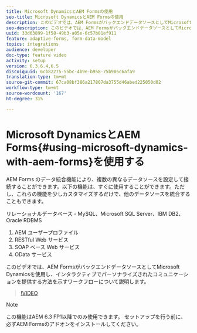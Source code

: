 ```yaml
---
title: Microsoft DynamicsとAEM Formsの使用
seo-title: Microsoft DynamicsとAEM Formsの使用
description: このビデオでは、AEM FormsがバックエンドデータソースとしてMicrosoft Dynamicsを使用し、インタラクティブでパーソナライズされたコミュニケーションを提供する方法を示すワークフローについて説明します。
seo-description: このビデオでは、AEM FormsがバックエンドデータソースとしてMicrosoft Dynamicsを使用し、インタラクティブでパーソナライズされたコミュニケーションを提供する方法を示すワークフローについて説明します。
uuid: 33d63899-1f58-49b3-a05e-6c57b01ef911
feature: adaptive-forms, form-data-model
topics: integrations
audience: developer
doc-type: feature video
activity: setup
version: 6.3,6.4,6.5
discoiquuid: 6cb82275-55bc-4b9e-b958-75b906c6afa9
translation-type: tm+mt
source-git-commit: 67ca08bf386a217807da3755d46abed225050d02
workflow-type: tm+mt
source-wordcount: '167'
ht-degree: 31%

---
```



# Microsoft DynamicsとAEM Forms{#using-microsoft-dynamics-with-aem-forms}を使用する

AEM Forms のデータ統合機能により、複数の異なるデータソースを設定して接続することができます。以下の機能は、すぐに使用することができます。ただし、これらの機能を少しカスタマイズするだけで、他のデータソースを統合することもできます。

リレーショナルデータベース - MySQL、Microsoft SQL Server、IBM DB2、Oracle RDBMS
1. AEM ユーザープロファイル
1. RESTful Web サービス
1. SOAP ベース Web サービス
1. OData サービス

このビデオでは、AEM FormsがバックエンドデータソースとしてMicrosoft Dynamicsを使用し、インタラクティブでパーソナライズされたコミュニケーションを提供する方法を示すワークフローについて説明します。

>[!VIDEO](https://video.tv.adobe.com/v/20971?quality=9&learn=on)

>[!NOTE]
>
>この機能はAEM 6.3 FP1以降でのみ使用できます。 セットアップを行う前に、必ずAEM Formsのアドオンをインストールしてください。

